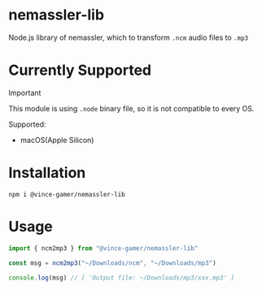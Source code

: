 # nemassler-lib

Node.js library of nemassler, which to transform `.ncm` audio files to `.mp3`

# Currently Supported

> [!IMPORTANT]
> This module is using `.node` binary file, so it is not compatible to every OS.

Supported:
- macOS(Apple Silicon)


# Installation

```shell
npm i @vince-gamer/nemassler-lib
```

# Usage

```ts
import { ncm2mp3 } from "@vince-gamer/nemassler-lib"

const msg = ncm2mp3("~/Downloads/ncm", "~/Downloads/mp3")

console.log(msg) // [ 'Output file: ~/Downloads/mp3/xxx.mp3' ]
```